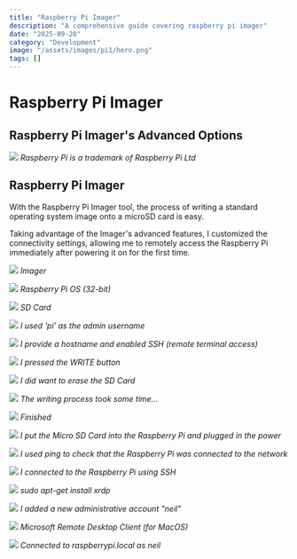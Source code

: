 ```yaml
---
title: "Raspberry Pi Imager"
description: "A comprehensive guide covering raspberry pi imager"
date: "2025-09-20"
category: "Development"
image: "/assets/images/pi1/hero.png"
tags: []
---
```


# Raspberry Pi Imager

## Raspberry Pi Imager's Advanced Options

![](/assets/images/pi1/raspberry-pi-logo.svg)
*Raspberry Pi is a trademark of Raspberry Pi Ltd*


## Raspberry Pi Imager

With the Raspberry Pi Imager tool, the process of writing a standard operating system image onto a microSD card is easy. 

Taking advantage of the Imager's advanced features, I customized the connectivity settings, allowing me to remotely access the Raspberry Pi immediately after powering it on for the first time.

![](/assets/images/pi1/raspberry-pi-setup-image-2-682x452.png)
*Imager*

![](/assets/images/pi1/raspberry-pi-setup-image-3-682x452.png)
*Raspberry Pi OS (32-bit)*

![](/assets/images/pi1/raspberry-pi-setup-image-4-682x452.png)
*SD Card*

![](/assets/images/pi1/raspberry-pi-setup-image-682x452.png)
*I used 'pi' as the admin username*

![](/assets/images/pi1/raspberry-pi-setup-image-5-682x452.png)
*I provide a hostname and enabled SSH (remote terminal access)*

![](/assets/images/pi1/raspberry-pi-setup-image-7-682x452.png)
*I pressed the WRITE button*

![](/assets/images/pi1/raspberry-pi-setup-image-8-682x452.png)
*I did want to erase the SD Card*

![](/assets/images/pi1/raspberry-pi-setup-image-10-682x452.png)
*The writing process took some time...*

![](/assets/images/pi1/raspberry-pi-setup-image-11-682x452.png)
*Finished*

![](/assets/images/pi1/raspberry-pi-setup-img-3336-1836x1377.jpg)
*I put the Micro SD Card into the Raspberry Pi and plugged in the power*

![](/assets/images/pi1/screen-shot-2023-07-22-at-1.44.46-pm-1138x736.png)
*I used ping to check that the Raspberry Pi was connected to the network*

![](/assets/images/pi1/screen-shot-2023-07-22-at-1.50.37-pm-1138x738.png)
*I connected to the Raspberry Pi using SSH*

![](/assets/images/pi1/screen-shot-2023-07-22-at-1.52.03-pm-1144x520.png)
*sudo apt-get install xrdp*

![](/assets/images/pi1/screen-shot-2023-07-22-at-1.56.43-pm-1136x742.png)
*I added a new administrative account "neil"*

![](/assets/images/pi1/screen-shot-2023-07-22-at-1.58.10-pm-1526x984.png)
*Microsoft Remote Desktop Client (for MacOS)*

![](/assets/images/pi1/screen-shot-2023-07-22-at-2.03.53-pm-1836x1148.png)
*Connected to raspberrypi.local as neil*
